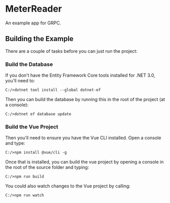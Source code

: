 # MeterReader
 An example app for GRPC.

 ## Building the Example

 There are a couple of tasks before you can just run the project:

 ### Build the Database

 If you don't have the Entity Framework Core tools installed for .NET 3.0, you'll need to:

```
C:/>dotnet tool install --global dotnet-ef
```

Then you can build the database by running this in the root of the project (at a console):

```
C:/>dotnet ef database update
```

### Build the Vue Project

Then you'll need to ensure you have the Vue CLI installed. Open a console and type:

```
C:/>npm install @vue/cli -g
```

Once that is installed, you can build the vue project by opening a console in the root of the source folder and typing:

```
C:/>npm run build
```

You could also watch changes to the Vue project by calling:

```
C:/>npm run watch
```



